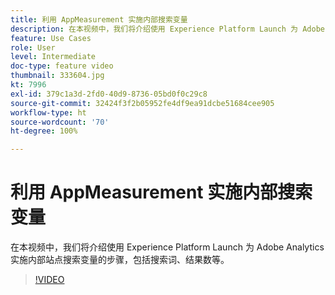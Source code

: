 ```yaml
---
title: 利用 AppMeasurement 实施内部搜索变量
description: 在本视频中，我们将介绍使用 Experience Platform Launch 为 Adobe Analytics 实施内部站点搜索变量的步骤，包括搜索词、结果数等。
feature: Use Cases
role: User
level: Intermediate
doc-type: feature video
thumbnail: 333604.jpg
kt: 7996
exl-id: 379c1a3d-2fd0-40d9-8736-05bd0f0c29c8
source-git-commit: 32424f3f2b05952fe4df9ea91dcbe51684cee905
workflow-type: ht
source-wordcount: '70'
ht-degree: 100%

---
```


# 利用 AppMeasurement 实施内部搜索变量

在本视频中，我们将介绍使用 Experience Platform Launch 为 Adobe Analytics 实施内部站点搜索变量的步骤，包括搜索词、结果数等。

>[!VIDEO](https://video.tv.adobe.com/v/333604/?quality=12&learn=on)
